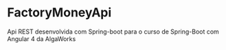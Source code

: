 # FactoryMoneyApi

Api REST desenvolvida com Spring-boot para o curso de Spring-Boot com Angular 4 da AlgaWorks

